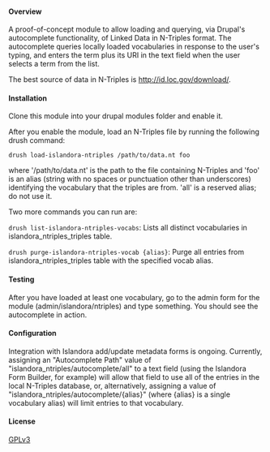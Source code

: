 #### Overview

A proof-of-concept module to allow loading and querying, via Drupal's autocomplete functionality, of Linked Data in N-Triples format. The autocomplete queries locally loaded vocabularies in response to the user's typing, and enters the term plus its URI in the text field when the user selects a term from the list.

The best source of data in N-Triples is http://id.loc.gov/download/. 

#### Installation

Clone this module into your drupal modules folder and enable it.

After you enable the module, load an N-Triples file by running the following drush command:

```
drush load-islandora-ntriples /path/to/data.nt foo
```

where '/path/to/data.nt' is the path to the file containing N-Triples and 'foo' is an alias (string with no spaces or punctuation other than underscores) identifying the vocabulary that the triples are from. 'all' is a reserved alias; do not use it.

Two more commands you can run are:

```drush list-islandora-ntriples-vocabs```: Lists all distinct vocabularies in islandora_ntriples_triples table.

```drush purge-islandora-ntriples-vocab {alias}```: Purge all entries from islandora_ntriples_triples table with the specified vocab alias.

#### Testing

After you have loaded at least one vocabulary, go to the admin form for the module (admin/islandora/ntriples) and type something. You should see the autocomplete in action.

#### Configuration

Integration with Islandora add/update metadata forms is ongoing. Currently, assigning an "Autocomplete Path" value of "islandora_ntriples/autocomplete/all" to a text field (using the Islandora Form Builder, for example) will allow that field to use all of the entries in the local N-Triples database, or, alternatively, assigning a value of "islandora_ntriples/autocomplete/{alias}" (where {alias} is a single vocabulary alias) will limit entries to that vocabulary.

#### License

[GPLv3](http://www.gnu.org/licenses/gpl-3.0.txt)

